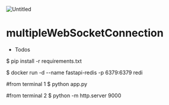 
![Untitled](https://github.com/mbosoft/multipleWebSocketConnection/assets/35449529/5c660bd9-9ddb-4a47-aeb2-45d9e8486fd0)


# multipleWebSocketConnection

- Todos

$ pip install -r requirements.txt

$ docker run -d --name fastapi-redis -p 6379:6379 redi

#from terminal 1
$ python app.py

#from terminal 2
$ python -m http.server  9000
